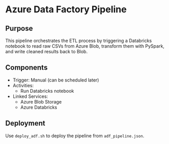 # Azure Data Factory Pipeline

## Purpose
This pipeline orchestrates the ETL process by triggering a Databricks notebook to read raw CSVs from Azure Blob, transform them with PySpark, and write cleaned results back to Blob.

## Components
- Trigger: Manual (can be scheduled later)
- Activities:
    - Run Databricks notebook
- Linked Services:
    - Azure Blob Storage
    - Azure Databricks

## Deployment
Use `deploy_adf.sh` to deploy the pipeline from `adf_pipeline.json`.
